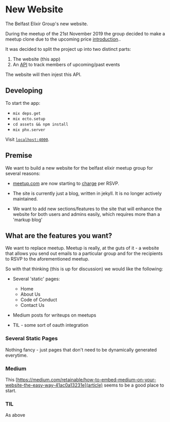 # New Website

The Belfast Elixir Group's new website.

During the meetup of the 21st November 2019 the group decided to make a meetup clone
due to the upcoming price [introduction](https://www.theverge.com/2019/10/15/20893343/meetup-users-furious-new-rsvp-payment-test)..

It was decided to split the project up into two distinct parts:

1. The website (this app)
2. An [API](https://github.com/belfastelixir/event_list) to track members of upcoming/past events

The website will then injest this API.

## Developing

To start the app:

  * `mix deps.get`
  * `mix ecto.setup`
  * `cd assets && npm install`
  * `mix phx.server`

Visit [`localhost:4000`](http://localhost:4000).

## Premise

We want to build a new website for the belfast elixir meetup group for several
reasons:

- [meetup.com](https://www.meetup.com) are now starting to
  [charge](https://www.theverge.com/2019/10/15/20893343/meetup-users-furious-new-rsvp-payment-test)
per RSVP.

- The site is currently just a blog, written in jekyll. It is no longer
  actively maintained.

- We want to add new sections/features to the site that will enhance the
  website for both users and admins easily, which requires more than a 'markup
blog'

## What are the features you want?

We want to replace meetup. Meetup is really, at the guts of it - a website that
allows you send out emails to a particular group and for the recipients to RSVP
to the aforementioned meetup.

So with that thinking (this is up for discussion)  we would like the following:

- Several 'static' pages:

  - Home 
  - About Us
  - Code of Conduct 
  - Contact Us
  
- Medium posts for writeups on meetups 

- TIL - some sort of oauth integration 


### Several Static Pages

Nothing fancy - just pages that don't need to be dynamically generated
everytime.

### Medium 

This [https://medium.com/retainable/how-to-embed-medium-on-your-website-the-easy-way-41ac0a13231e](article) seems to be a good place to start.

### TIL

As above


